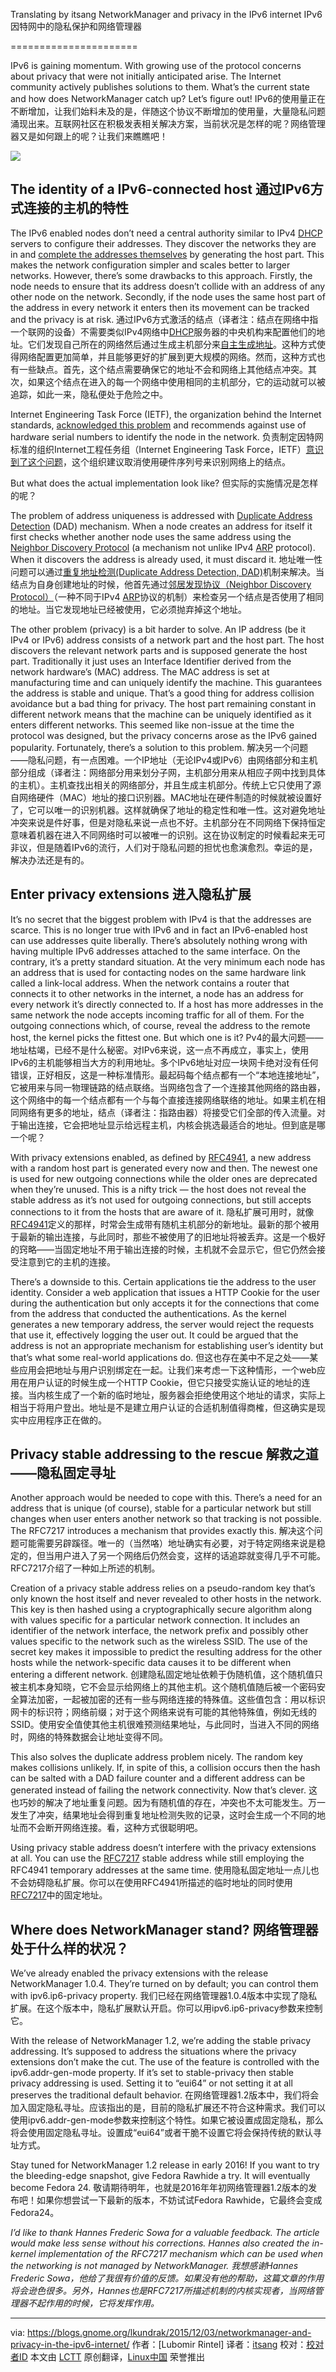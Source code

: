 Translating by itsang
NetworkManager and privacy in the IPv6 internet
IPv6因特网中的隐私保护和网络管理器

======================

IPv6 is gaining momentum. With growing use of the protocol concerns about privacy that were not initially anticipated arise. The Internet community actively publishes solutions to them. What’s the current state and how does NetworkManager catch up? Let’s figure out!
IPv6的使用量正在不断增加，让我们始料未及的是，伴随这个协议不断增加的使用量，大量隐私问题涌现出来。互联网社区在积极发表相关解决方案，当前状况是怎样的呢？网络管理器又是如何跟上的呢？让我们来瞧瞧吧！


![](https://blogs.gnome.org/lkundrak/files/2015/12/cameras1.jpg)

## The identity of a IPv6-connected host 通过IPv6方式连接的主机的特性

The IPv6 enabled nodes don’t need a central authority similar to IPv4 [DHCP](https://tools.ietf.org/html/rfc2132) servers to configure their addresses. They discover the networks they are in and [complete the addresses themselves](https://tools.ietf.org/html/rfc4862) by generating the host part. This makes the network configuration simpler and scales better to larger networks. However, there’s some drawbacks to this approach. Firstly, the node needs to ensure that its address doesn’t collide with an address of any other node on the network. Secondly, if the node uses the same host part of the address in every network it enters then its movement can be tracked and the privacy is at risk.
通过IPv6方式激活的结点（译者注：结点在网络中指一个联网的设备）不需要类似IPv4网络中[DHCP](https://tools.ietf.org/html/rfc2132)服务器的中央机构来配置他们的地址。它们发现自己所在的网络然后通过生成主机部分来[自主生成地址](https://tools.ietf.org/html/rfc2132)。这种方式使得网络配置更加简单，并且能够更好的扩展到更大规模的网络。然而，这种方式也有一些缺点。首先，这个结点需要确保它的地址不会和网络上其他结点冲突。其次，如果这个结点在进入的每一个网络中使用相同的主机部分，它的运动就可以被追踪，如此一来，隐私便处于危险之中。

Internet Engineering Task Force (IETF), the organization behind the Internet standards, [acknowledged this problem](https://tools.ietf.org/html/draft-iesg-serno-privacy-00) and recommends against use of hardware serial numbers to identify the node in the network.
负责制定因特网标准的组织Internet工程任务组（Internet Engineering Task Force，IETF）[意识到了这个问题](https://tools.ietf.org/html/draft-iesg-serno-privacy-00)，这个组织建议取消使用硬件序列号来识别网络上的结点。

But what does the actual implementation look like?
但实际的实施情况是怎样的呢？

The problem of address uniqueness is addressed with [Duplicate Address Detection](https://tools.ietf.org/html/rfc4862#section-5.4) (DAD) mechanism. When a node creates an address for itself it first checks whether another node uses the same address using the [Neighbor Discovery Protocol](https://tools.ietf.org/html/rfc4861) (a mechanism not unlike IPv4 [ARP](https://tools.ietf.org/html/rfc826) protocol). When it discovers the address is already used, it must discard it.
地址唯一性问题可以通过[重复地址检测(Duplicate Address Detection, DAD)](https://tools.ietf.org/html/rfc4862#section-5.4)机制来解决。当结点为自身创建地址的时候，他首先通过[邻居发现协议（Neighbor Discovery Protocol）](https://tools.ietf.org/html/rfc4861)（一种不同于IPv4 [ARP](https://tools.ietf.org/html/rfc826)协议的机制）来检查另一个结点是否使用了相同的地址。当它发现地址已经被使用，它必须抛弃掉这个地址。

The other problem (privacy) is a bit harder to solve. An IP address (be it IPv4 or IPv6) address consists of a network part and the host part. The host discovers the relevant network parts and is supposed generate the host part. Traditionally it just uses an Interface Identifier derived from the network hardware’s (MAC) address. The MAC address is set at manufacturing time and can uniquely identify the machine. This guarantees the address is stable and unique. That’s a good thing for address collision avoidance but a bad thing for privacy. The host part remaining constant in different network means that the machine can be uniquely identified as it enters different networks. This seemed like non-issue at the time the protocol was designed, but the privacy concerns arose as the IPv6 gained popularity. Fortunately, there’s a solution to this problem.
解决另一个问题——隐私问题，有一点困难。一个IP地址（无论IPv4或IPv6）由网络部分和主机部分组成（译者注：网络部分用来划分子网，主机部分用来从相应子网中找到具体的主机）。主机查找出相关的网络部分，并且生成主机部分。传统上它只使用了源自网络硬件（MAC）地址的接口识别器。MAC地址在硬件制造的时候就被设置好了，它可以唯一的识别机器。这样就确保了地址的稳定性和唯一性。这对避免地址冲突来说是件好事，但是对隐私来说一点也不好。主机部分在不同网络下保持恒定意味着机器在进入不同网络时可以被唯一的识别。这在协议制定的时候看起来无可非议，但是随着IPv6的流行，人们对于隐私问题的担忧也愈演愈烈。幸运的是，解决办法还是有的。

## Enter privacy extensions 进入隐私扩展

It’s no secret that the biggest problem with IPv4 is that the addresses are scarce. This is no longer true with IPv6 and in fact an IPv6-enabled host can use addresses quite liberally. There’s absolutely nothing wrong with having multiple IPv6 addresses attached to the same interface. On the contrary, it’s a pretty standard situation. At the very minimum each node has an address that is used for contacting nodes on the same hardware link called a link-local address.  When the network contains a router that connects it to other networks in the internet, a node has an address for every network it’s directly connected to. If a host has more addresses in the same network the node accepts incoming traffic for all of them. For the outgoing connections which, of course, reveal the address to the remote host, the kernel picks the fittest one. But which one is it?
Pv4的最大问题——地址枯竭，已经不是什么秘密。对IPv6来说，这一点不再成立，事实上，使用IPv6的主机能够相当大方的利用地址。多个IPv6地址对应一块网卡绝对没有任何错误，正好相反，这是一种标准情形。最起码每个结点都有一个“本地连接地址”，它被用来与同一物理链路的结点联络。当网络包含了一个连接其他网络的路由器，这个网络中的每一个结点都有一个与每个直接连接网络联络的地址。如果主机在相同网络有更多的地址，结点（译者注：指路由器）将接受它们全部的传入流量。对于输出连接，它会把地址显示给远程主机，内核会挑选最适合的地址。但到底是哪一个呢？

With privacy extensions enabled, as defined by [RFC4941](https://tools.ietf.org/html/rfc4941), a new address with a random host part is generated every now and then. The newest one is used for new outgoing connections while the older ones are deprecated when they’re unused. This is a nifty trick — the host does not reveal the stable address as it’s not used for outgoing connections, but still accepts connections to it from the hosts that are aware of it.
隐私扩展可用时，就像[RFC4941](https://tools.ietf.org/html/rfc4941)定义的那样，时常会生成带有随机主机部分的新地址。最新的那个被用于最新的输出连接，与此同时，那些不被使用了的旧地址将被丢弃。这是一个极好的窍略——当固定地址不用于输出连接的时候，主机就不会显示它，但它仍然会接受注意到它的主机的连接。

There’s a downside to this. Certain applications tie the address to the user identity. Consider a web application that issues a HTTP Cookie for the user during the authentication but only accepts it for the connections that come from the address that conducted the authentications. As the kernel generates a new temporary address, the server would reject the requests that use it, effectively logging the user out. It could be argued that the address is not an appropriate mechanism for establishing user’s identity but that’s what some real-world applications do.
但这也存在美中不足之处——某些应用会把地址与用户识别绑定在一起。让我们来考虑一下这种情形，一个web应用在用户认证的时候生成一个HTTP Cookie，但它只接受实施认证的地址的连接。当内核生成了一个新的临时地址，服务器会拒绝使用这个地址的请求，实际上相当于将用户登出。地址是不是建立用户认证的合适机制值得商榷，但这确实是现实中应用程序正在做的。

## Privacy stable addressing to the rescue 解救之道——隐私固定寻址

Another approach would be needed to cope with this. There’s a need for an address that is unique (of course), stable for a particular network but still changes when user enters another network so that tracking is not possible. The RFC7217 introduces a mechanism that provides exactly this.
解决这个问题可能需要另辟蹊径。唯一的（当然咯）地址确实有必要，对于特定网络来说是稳定的，但当用户进入了另一个网络后仍然会变，这样的话追踪就变得几乎不可能。RFC7217介绍了一种如上所述的机制。

Creation of a privacy stable address relies on a pseudo-random key that’s only known the host itself and never revealed to other hosts in the network. This key is then hashed using a cryptographically secure algorithm along with values specific for a particular network connection. It includes an identifier of the network interface, the network prefix and possibly other values specific to the network such as the wireless SSID. The use of the secret key makes it impossible to predict the resulting address for the other hosts while the network-specific data causes it to be different when entering a different network.
创建隐私固定地址依赖于伪随机值，这个随机值只被主机本身知晓，它不会显示给网络上的其他主机。这个随机值随后被一个密码安全算法加密，一起被加密的还有一些与网络连接的特殊值。这些值包含：用以标识网卡的标识符；网络前缀；对于这个网络来说有可能的其他特殊值，例如无线的SSID。使用安全值使其他主机很难预测结果地址，与此同时，当进入不同的网络时，网络的特殊数据会让地址变得不同。

This also solves the duplicate address problem nicely. The random key makes collisions unlikely. If, in spite of this, a collision occurs then the hash can be salted with a DAD failure counter and a different address can be generated instead of failing the network connectivity. Now that’s clever.
这也巧妙的解决了地址重复问题。因为有随机值的存在，冲突也不太可能发生。万一发生了冲突，结果地址会得到重复地址检测失败的记录，这时会生成一个不同的地址而不会断开网络连接。看，这种方式很聪明吧。

Using privacy stable address doesn’t interfere with the privacy extensions at all. You can use the [RFC7217](https://tools.ietf.org/html/rfc7217) stable address while still employing the RFC4941 temporary addresses at the same time.
使用隐私固定地址一点儿也不会妨碍隐私扩展。你可以在使用RFC4941所描述的临时地址的同时使用[RFC7217](https://tools.ietf.org/html/rfc7217)中的固定地址。

## Where does NetworkManager stand? 网络管理器处于什么样的状况？

We’ve already enabled the privacy extensions with the release NetworkManager 1.0.4. They’re turned on by default; you can control them with ipv6.ip6-privacy property.
我们已经在网络管理器1.0.4版本中实现了隐私扩展。在这个版本中，隐私扩展默认开启。你可以用ipv6.ip6-privacy参数来控制它。

With the release of NetworkManager 1.2, we’re adding the stable privacy addressing. It’s supposed to address the situations where the privacy extensions don’t make the cut. The use of the feature is controlled with the ipv6.addr-gen-mode property. If it’s set to stable-privacy then stable privacy addressing is used. Setting it to “eui64” or not setting it at all preserves the traditional default behavior.
在网络管理器1.2版本中，我们将会加入固定隐私寻址。应该指出的是，目前的隐私扩展还不符合这种需求。我们可以使用ipv6.addr-gen-mode参数来控制这个特性。如果它被设置成固定隐私，那么将会使用固定隐私寻址。设置成“eui64”或者干脆不设置它将会保持传统的默认寻址方式。

Stay tuned for NetworkManager 1.2 release in early 2016! If you want to try the bleeding-edge snapshot, give Fedora Rawhide a try. It will eventually become Fedora 24.
敬请期待明年，也就是2016年年初网络管理器1.2版本的发布吧！如果你想尝试一下最新的版本，不妨试试Fedora Rawhide，它最终会变成Fedora24。

*I’d like to thank Hannes Frederic Sowa for a valuable feedback. The article would make less sense without his corrections. Hannes also created the in-kernel implementation of the RFC7217 mechanism which can be used when the networking is not managed by NetworkManager.*
*我想感谢Hannes Frederic Sowa，他给了我很有价值的反馈。如果没有他的帮助，这篇文章的作用将会逊色很多。另外，Hannes也是RFC7217所描述机制的内核实现者，当网络管理器不起作用的时候，它将发挥作用。*

-------------------------------------------------------------------------------- 

via: https://blogs.gnome.org/lkundrak/2015/12/03/networkmanager-and-privacy-in-the-ipv6-internet/ 
作者：[Lubomir Rintel] 
译者：[itsang](https://github.com/itsang) 
校对：[校对者ID](https://github.com/校对者ID) 
本文由 [LCTT](https://github.com/LCTT/TranslateProject) 原创翻译，[Linux中国](http://linux.cn/) 荣誉推出 
